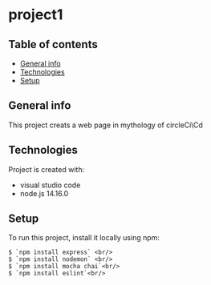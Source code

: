 # project1
## Table of contents
* [General info](#general-info)
* [Technologies](#technologies)
* [Setup](#setup)

## General info
This project creats a web page in mythology of circleCi\Cd 
	
## Technologies
Project is created with:
* visual studio code
* node.js 14.16.0
	
## Setup
To run this project, install it locally using npm:

```
$ `npm install express` <br/>
$ `npm install nodemon` <br/>
$ `npm install mocha chai`<br/>
$ `npm install eslint`<br/>
```
